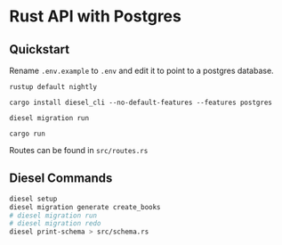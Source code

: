 # Rust API with Postgres

## Quickstart

Rename `.env.example` to `.env` and edit it to point to a postgres database.

```
rustup default nightly

cargo install diesel_cli --no-default-features --features postgres

diesel migration run

cargo run
```

Routes can be found in `src/routes.rs`

## Diesel Commands

```bash
diesel setup
diesel migration generate create_books
# diesel migration run
# diesel migration redo
diesel print-schema > src/schema.rs
```
